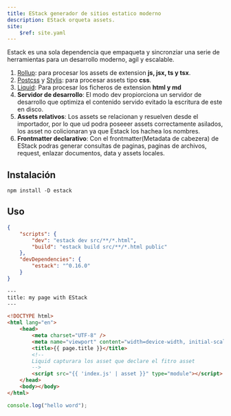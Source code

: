```yaml
---
title: EStack generador de sitios estatico moderno
description: EStack orqueta assets.
site:
    $ref: site.yaml
---
```


Estack es una sola dependencia que empaqueta y sincronziar una serie de herramientas para un desarrollo moderno, agil y escalable.

1. [Rollup](#): para procesar los assets de extension **js, jsx, ts y tsx**.
2. [Postcss](#) y [Stylis](#): para procesar assets tipo **css**.
3. [Liquid](#): Para procesar los ficheros de extension **html y md**
4. **Servidor de desarrollo**: El modo dev propiorciona un servidor de desarrollo que optimiza el contenido servido evitado la escritura de este en disco.
5. **Assets relativos**: Los assets se relacionan y resuelven desde el importador, por lo que ud podra poseeer assets correctamente asilados, los asset no colicionaran ya que Estack los hachea los nombres.
6. **Frontmatter declarativo**: Con el frontmatter(Metadata de cabezera) de EStack podras generar consultas de paginas, paginas de archivos, request, enlazar documentos, data y assets locales.

## Instalación

```
npm install -D estack
```

## Uso

<doc-tabs auto-height tabs="package.json, src/index.html, src/index.js">

```json
{
    "scripts": {
        "dev": "estack dev src/**/*.html",
        "build": "estack build src/**/*.html public"
    },
    "devDependencies": {
        "estack": "^0.16.0"
    }
}
```

```html
---
title: my page with EStack
---

<!DOCTYPE html>
<html lang="en">
    <head>
        <meta charset="UTF-8" />
        <meta name="viewport" content="width=device-width, initial-scale=1.0" />
        <title>{{ page.title }}</title>
        <!--
        Liquid capturara los asset que declare el fitro asset
        -->
        <script src="{{ 'index.js' | asset }}" type="module"></script>
    </head>
    <body></body>
</html>
```

```js
console.log("hello word");
```

</doc-tabs>
